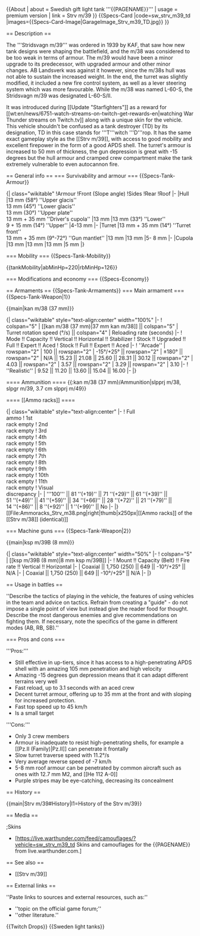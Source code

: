 {{About
| about = Swedish gift light tank '''{{PAGENAME}}'''
| usage = premium version
| link = Strv m/39
}}
{{Specs-Card
|code=sw_strv_m39_td
|images={{Specs-Card-Image|GarageImage_Strv_m39_TD.jpg}}
}}

== Description ==
<!-- ''In the description, the first part should be about the history of the creation and combat usage of the vehicle, as well as its key features. In the second part, tell the reader about the ground vehicle in the game. Insert a screenshot of the vehicle, so that if the novice player does not remember the vehicle by name, he will immediately understand what kind of vehicle the article is talking about.'' -->
The '''Stridsvagn m/39''' was ordered in 1939 by KAF, that saw how new tank designs were shaping the battlefield, and the m/38 was considered to be too weak in terms of armour. The m/39 would have been a minor upgrade to its predecessor, with upgraded armour and other minor changes. AB Landsverk was against it however, since the m/38s hull was not able to sustain the increased weight. In the end, the turret was slightly modified, it included a new fire control system, as well as a lever steering system which was more favourable. While the m/38 was named L-60-S, the Stridsvagn m/39 was designated L-60-S/II.

It was introduced during [[Update "Starfighters"]] as a reward for [[wt:en/news/6751-watch-streams-on-twitch-get-rewards-en|watching War Thunder streams on Twitch.tv]] along with a unique skin for the vehicle. This vehicle shouldn't be confused as a tank destroyer (TD) by its designation, TD in this case stands for '''T'''witch '''D'''rop. It has the same exact gameplay style as the [[Strv m/39]], with access to good mobility and excellent firepower in the form of a good APDS shell. The turret's armour is increased to 50 mm of thickness, the gun depression is great with -15 degrees but the hull armour and cramped crew compartment make the tank extremely vulnerable to even autocannon fire.

== General info ==
=== Survivability and armour ===
{{Specs-Tank-Armour}}
<!-- ''Describe armour protection. Note the most well protected and key weak areas. Appreciate the layout of modules as well as the number and location of crew members. Is the level of armour protection sufficient, is the placement of modules helpful for survival in combat? If necessary use a visual template to indicate the most secure and weak zones of the armour.'' -->

{| class="wikitable"
!Armour
!Front (Slope angle)
!Sides
!Rear
!Roof
|-
|Hull
|13 mm (58°) ''Upper glacis''<br>13 mm (45°) ''Lower glacis''<br>13 mm (30°) ''Upper plate''<br>13 mm + 35 mm ''Driver's cupola''
|13 mm
|13 mm (33°) ''Lower''<br>9 + 15 mm (14°) ''Upper''
|4-13 mm
|-
|Turret
|13 mm + 35 mm (14°) ''Turret front''<br>13 mm + 35 mm (9°-72°) ''Gun mantlet''
|13 mm
|13 mm
|5- 8 mm
|-
|Cupola
|13 mm
|13 mm
|13 mm
|5 mm
|}

=== Mobility ===
{{Specs-Tank-Mobility}}
<!-- ''Write about the mobility of the ground vehicle. Estimate the specific power and manoeuvrability, as well as the maximum speed forwards and backwards.'' -->

{{tankMobility|abMinHp=220|rbMinHp=126}}

=== Modifications and economy ===
{{Specs-Economy}}

== Armaments ==
{{Specs-Tank-Armaments}}
=== Main armament ===
{{Specs-Tank-Weapon|1}}
<!-- ''Give the reader information about the characteristics of the main gun. Assess its effectiveness in a battle based on the reloading speed, ballistics and the power of shells. Do not forget about the flexibility of the fire, that is how quickly the cannon can be aimed at the target, open fire on it and aim at another enemy. Add a link to the main article on the gun: <code><nowiki>{{main|Name of the weapon}}</nowiki></code>. Describe in general terms the ammunition available for the main gun. Give advice on how to use them and how to fill the ammunition storage.'' -->
{{main|kan m/38 (37 mm)}}

{| class="wikitable" style="text-align:center" width="100%"
|-
! colspan="5" | [[kan m/38 (37 mm)|37 mm kan m/38]] || colspan="5" | Turret rotation speed (°/s) || colspan="4" | Reloading rate (seconds)
|-
! Mode !! Capacity !! Vertical !! Horizontal !! Stabilizer
! Stock !! Upgraded !! Full !! Expert !! Aced
! Stock !! Full !! Expert !! Aced
|-
! ''Arcade''
| rowspan="2" | 100 || rowspan="2" | -15°/+25° || rowspan="2" | ±180° || rowspan="2" | N/A || 15.23 || 21.08 || 25.60 || 28.31 || 30.12 || rowspan="2" | 4.03 || rowspan="2" | 3.57 || rowspan="2" | 3.29 || rowspan="2" | 3.10
|-
! ''Realistic''
| 9.52 || 11.20 || 13.60 || 15.04 || 16.00
|-
|}

==== Ammunition ====
{{:kan m/38 (37 mm)/Ammunition|slpprj m/38, slpgr m/39, 3.7 cm slpprj m/49}}

==== [[Ammo racks]] ====
<!-- '''Last updated: 2.9.0.52''' -->
{| class="wikitable" style="text-align:center"
|-
! Full<br>ammo
! 1st<br>rack empty
! 2nd<br>rack empty
! 3rd<br>rack empty
! 4th<br>rack empty
! 5th<br>rack empty
! 6th<br>rack empty
! 7th<br>rack empty
! 8th<br>rack empty
! 9th<br>rack empty
! 10th<br>rack empty
! 11th<br>rack empty
! Visual<br>discrepancy
|-
| '''100''' || 81&nbsp;''(+19)'' || 71&nbsp;''(+29)'' || 61&nbsp;''(+39)'' || 51&nbsp;''(+49)'' || 41&nbsp;''(+59)'' || 34&nbsp;''(+66)'' || 28&nbsp;''(+72)'' || 21&nbsp;''(+79)'' || 14&nbsp;''(+86)'' || 8&nbsp;''(+92)'' || 1&nbsp;''(+99)'' || No
|-
|}
[[File:Ammoracks_Strv_m38.png|right|thumb|x250px|[[Ammo racks]] of the [[Strv m/38]] (identical)]]

=== Machine guns ===
{{Specs-Tank-Weapon|2}}
<!-- ''Offensive and anti-aircraft machine guns not only allow you to fight some aircraft but also are effective against lightly armoured vehicles. Evaluate machine guns and give recommendations on its use.'' -->
{{main|ksp m/39B (8 mm)}}

{| class="wikitable" style="text-align:center" width="50%"
|-
! colspan="5" | [[ksp m/39B (8 mm)|8 mm ksp m/39B]]
|-
! Mount !! Capacity (Belt) !! Fire rate !! Vertical !! Horizontal
|-
| Coaxial || 1,750 (250) || 649 || -10°/+25° || N/A
|-
| Coaxial || 1,750 (250) || 649 || -10°/+25° || N/A
|-
|}

== Usage in battles ==
<!-- ''Describe the tactics of playing in the vehicle, the features of using vehicles in the team and advice on tactics. Refrain from creating a "guide" - do not impose a single point of view but instead give the reader food for thought. Describe the most dangerous enemies and give recommendations on fighting them. If necessary, note the specifics of the game in different modes (AB, RB, SB).'' -->
''Describe the tactics of playing in the vehicle, the features of using vehicles in the team and advice on tactics. Refrain from creating a "guide" - do not impose a single point of view but instead give the reader food for thought. Describe the most dangerous enemies and give recommendations on fighting them. If necessary, note the specifics of the game in different modes (AB, RB, SB).''

=== Pros and cons ===
<!-- ''Summarise and briefly evaluate the vehicle in terms of its characteristics and combat effectiveness. Mark its pros and cons in a bulleted list. Try not to use more than 6 points for each of the characteristics. Avoid using categorical definitions such as "bad", "good" and the like - use substitutions with softer forms such as "inadequate" and "effective".'' -->

'''Pros:'''

* Still effective in up-tiers, since it has access to a high-penetrating APDS shell with an amazing 105 mm penetration and high velocity
* Amazing -15 degrees gun depression means that it can adapt different terrains very well
* Fast reload, up to 3.1 seconds with an aced crew
* Decent turret armour, offering up to 35 mm at the front and with sloping for increased protection.
* Fast top speed up to 45 km/h
* Is a small target

'''Cons:'''

* Only 3 crew members
* Armour is inadequate to resist high-penetrating shells, for example a [[Pz.II (Family)|Pz.II]] can penetrate it frontally
* Slow turret traverse speed with 11.2°/s
* Very average reverse speed of -7 km/h
* 5-8 mm roof armour can be penetrated by common aircraft such as ones with 12.7 mm M2, and [[He 112 A-0]]
* Purple stripes may be eye-catching, decreasing its concealment

== History ==
<!-- ''Describe the history of the creation and combat usage of the vehicle in more detail than in the introduction. If the historical reference turns out to be too long, take it to a separate article, taking a link to the article about the vehicle and adding a block "/History" (example: <nowiki>https://wiki.warthunder.com/(Vehicle-name)/History</nowiki>) and add a link to it here using the <code>main</code> template. Be sure to reference text and sources by using <code><nowiki><ref></ref></nowiki></code>, as well as adding them at the end of the article with <code><nowiki><references /></nowiki></code>. This section may also include the vehicle's dev blog entry (if applicable) and the in-game encyclopedia description (under <code><nowiki>=== In-game description ===</nowiki></code>, also if applicable).'' -->
{{main|Strv m/39#History|l1=History of the Strv m/39}}

== Media ==
<!-- ''Excellent additions to the article would be video guides, screenshots from the game, and photos.'' -->

;Skins

* [https://live.warthunder.com/feed/camouflages/?vehicle=sw_strv_m39_td Skins and camouflages for the {{PAGENAME}} from live.warthunder.com.]

== See also ==
<!-- ''Links to the articles on the War Thunder Wiki that you think will be useful for the reader, for example:''
* ''reference to the series of the vehicles;''
* ''links to approximate analogues of other nations and research trees.'' -->

* [[Strv m/39]]

== External links ==
<!-- ''Paste links to sources and external resources, such as:''
* ''topic on the official game forum;''
* ''other literature.'' -->
''Paste links to sources and external resources, such as:''

* ''topic on the official game forum;''
* ''other literature.''

{{Twitch Drops}}
{{Sweden light tanks}}